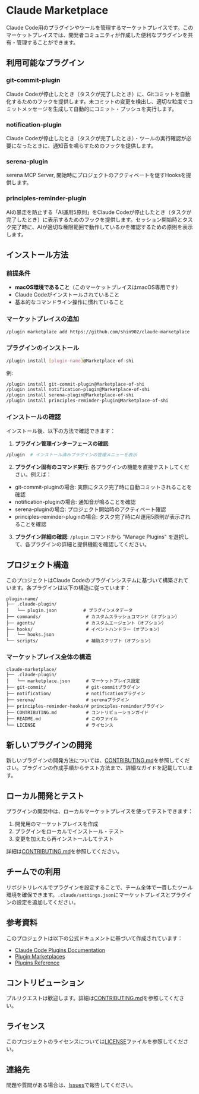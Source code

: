 # Claude Marketplace

Claude Code用のプラグインやツールを管理するマーケットプレイスです。このマーケットプレイスでは、開発者コミュニティが作成した便利なプラグインを共有・管理することができます。

## 利用可能なプラグイン

### git-commit-plugin
Claude Codeが停止したとき（タスクが完了したとき）に、Gitコミットを自動化するためのフックを提供します。未コミットの変更を検出し、適切な粒度でコミットメッセージを生成して自動的にコミット・プッシュを実行します。

### notification-plugin
Claude Codeが停止したとき（タスクが完了したとき）・ツールの実行確認が必要になったときに、通知音を鳴らすためのフックを提供します。

### serena-plugin
serena MCP Server, 開始時にプロジェクトのアクティベートを促すHooksを提供します。

### principles-reminder-plugin
AIの暴走を防止する「AI運用5原則」をClaude Codeが停止したとき（タスクが完了したとき）に表示するためのフックを提供します。セッション開始時とタスク完了時に、AIが適切な権限範囲で動作しているかを確認するための原則を表示します。

## インストール方法

### 前提条件
- **macOS環境であること**（このマーケットプレイスはmacOS専用です）
- Claude Codeがインストールされていること
- 基本的なコマンドライン操作に慣れていること

### マーケットプレイスの追加
```bash
/plugin marketplace add https://github.com/shin902/claude-marketplace
```

### プラグインのインストール
```bash
/plugin install [plugin-name]@Marketplace-of-shi
```

例:
```bash
/plugin install git-commit-plugin@Marketplace-of-shi
/plugin install notification-plugin@Marketplace-of-shi
/plugin install serena-plugin@Marketplace-of-shi
/plugin install principles-reminder-plugin@Marketplace-of-shi
```

### インストールの確認
インストール後、以下の方法で確認できます：

1. **プラグイン管理インターフェースの確認**:
```bash
/plugin  # インストール済みプラグインの管理メニューを表示
```

2. **プラグイン固有のコマンド実行**:
各プラグインの機能を直接テストしてください。例えば：
- git-commit-pluginの場合: 実際にタスク完了時に自動コミットされることを確認
- notification-pluginの場合: 通知音が鳴ることを確認
- serena-pluginの場合: プロジェクト開始時のアクティベート確認
- principles-reminder-pluginの場合: タスク完了時にAI運用5原則が表示されることを確認

3. **プラグイン詳細の確認**:
`/plugin` コマンドから "Manage Plugins" を選択して、各プラグインの詳細と提供機能を確認してください。

## プロジェクト構造

このプロジェクトはClaude Codeのプラグインシステムに基づいて構築されています。各プラグインは以下の構造に従っています：

```
plugin-name/
├── .claude-plugin/
│   └── plugin.json          # プラグインメタデータ
├── commands/                 # カスタムスラッシュコマンド（オプション）
├── agents/                   # カスタムエージェント（オプション）
├── hooks/                    # イベントハンドラー（オプション）
│   └── hooks.json
└── scripts/                  # 補助スクリプト（オプション）
```

### マーケットプレイス全体の構造
```
claude-marketplace/
├── .claude-plugin/
│   └── marketplace.json      # マーケットプレイス設定
├── git-commit/               # git-commitプラグイン
├── notification/             # notificationプラグイン
├── serena/                   # serenaプラグイン
├── principles-reminder-hooks/# principles-reminderプラグイン
├── CONTRIBUTING.md           # コントリビューションガイド
├── README.md                 # このファイル
└── LICENSE                   # ライセンス
```

## 新しいプラグインの開発

新しいプラグインの開発方法については、[CONTRIBUTING.md](CONTRIBUTING.md)を参照してください。プラグインの作成手順からテスト方法まで、詳細なガイドを記載しています。

## ローカル開発とテスト

プラグインの開発中は、ローカルマーケットプレイスを使ってテストできます：

1. 開発用のマーケットプレイスを作成
2. プラグインをローカルでインストール・テスト
3. 変更を加えたら再インストールしてテスト

詳細は[CONTRIBUTING.md](CONTRIBUTING.md)を参照してください。

## チームでの利用

リポジトリレベルでプラグインを設定することで、チーム全体で一貫したツール環境を確保できます。`.claude/settings.json`にマーケットプレイスとプラグインの設定を追加してください。

## 参考資料

このプロジェクトは以下の公式ドキュメントに基づいて作成されています：
- [Claude Code Plugins Documentation](https://docs.claude.com/en/docs/claude-code/plugins#organize-complex-plugins)
- [Plugin Marketplaces](https://docs.claude.com/en/docs/claude-code/plugin-marketplaces)
- [Plugins Reference](https://docs.claude.com/en/docs/claude-code/plugins-reference)

## コントリビューション

プルリクエストは歓迎します。詳細は[CONTRIBUTING.md](CONTRIBUTING.md)を参照してください。

## ライセンス

このプロジェクトのライセンスについては[LICENSE](LICENSE)ファイルを参照してください。

## 連絡先

問題や質問がある場合は、[Issues](https://github.com/shin902/claude-marketplace/issues)で報告してください。